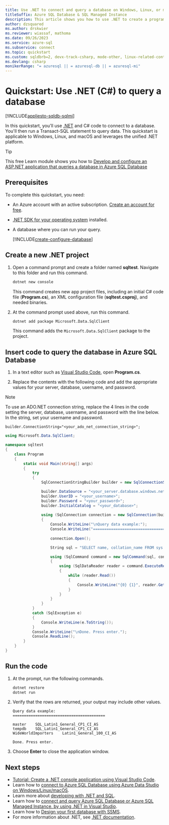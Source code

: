 ```yaml
---
title: Use .NET to connect and query a database on Windows, Linux, or macOS
titleSuffix: Azure SQL Database & SQL Managed Instance
description: This article shows you how to use .NET to create a program that connects to a database in Azure SQL Database, or Azure SQL Managed Instance, and queries it using Transact-SQL statements.
author: dzsquared
ms.author: drskwier
ms.reviewer: wiassaf, mathoma
ms.date: 09/26/2023
ms.service: azure-sql
ms.subservice: connect
ms.topic: quickstart
ms.custom: sqldbrb=2, devx-track-csharp, mode-other, linux-related-content
ms.devlang: csharp
monikerRange: "= azuresql || = azuresql-db || = azuresql-mi"
---
```

# Quickstart: Use .NET (C#) to query a database

[!INCLUDE[appliesto-sqldb-sqlmi](../includes/appliesto-sqldb-sqlmi-asa.md)]

In this quickstart, you'll use [.NET](https://dotnet.microsoft.com) and C# code to connect to a database. You'll then run a Transact-SQL statement to query data. This quickstart is applicable to Windows, Linux, and macOS and leverages the unified .NET platform.

> [!TIP]
> This free Learn module shows you how to [Develop and configure an ASP.NET application that queries a database in Azure SQL Database](/training/modules/develop-app-that-queries-azure-sql/)

## Prerequisites

To complete this quickstart, you need:

- An Azure account with an active subscription. [Create an account for free](https://azure.microsoft.com/free/?ref=microsoft.com&utm_source=microsoft.com&utm_medium=docs&utm_campaign=visualstudio).
- [.NET SDK for your operating system](https://dotnet.microsoft.com/download) installed.
- A database where you can run your query.

  [!INCLUDE[create-configure-database](../includes/create-configure-database.md)]
  
## Create a new .NET project

1. Open a command prompt and create a folder named **sqltest**. Navigate to this folder and run this command.

    ```bash
    dotnet new console
    ```

    This command creates new app project files, including an initial C# code file (**Program.cs**), an XML configuration file (**sqltest.csproj**), and needed binaries.

2. At the command prompt used above, run this command.

    ```bash
    dotnet add package Microsoft.Data.SqlClient
    ```

    This command adds the `Microsoft.Data.SqlClient` package to the project.

## Insert code to query the database in Azure SQL Database

1. In a text editor such as [Visual Studio Code](https://code.visualstudio.com/), open **Program.cs**.

2. Replace the contents with the following code and add the appropriate values for your server, database, username, and password.

> [!NOTE]
> To use an ADO.NET connection string, replace the 4 lines in the code
> setting the server, database, username, and password with the line below. In
> the string, set your username and password.
>
> `builder.ConnectionString="<your_ado_net_connection_string>";`

```csharp
using Microsoft.Data.SqlClient;

namespace sqltest
{
    class Program
    {
        static void Main(string[] args)
        {
            try 
            { 
                SqlConnectionStringBuilder builder = new SqlConnectionStringBuilder();

                builder.DataSource = "<your_server.database.windows.net>"; 
                builder.UserID = "<your_username>";            
                builder.Password = "<your_password>";     
                builder.InitialCatalog = "<your_database>";
         
                using (SqlConnection connection = new SqlConnection(builder.ConnectionString))
                {
                    Console.WriteLine("\nQuery data example:");
                    Console.WriteLine("=========================================\n");
                    
                    connection.Open();       

                    String sql = "SELECT name, collation_name FROM sys.databases";

                    using (SqlCommand command = new SqlCommand(sql, connection))
                    {
                        using (SqlDataReader reader = command.ExecuteReader())
                        {
                            while (reader.Read())
                            {
                                Console.WriteLine("{0} {1}", reader.GetString(0), reader.GetString(1));
                            }
                        }
                    }                    
                }
            }
            catch (SqlException e)
            {
                Console.WriteLine(e.ToString());
            }
            Console.WriteLine("\nDone. Press enter.");
            Console.ReadLine(); 
        }
    }
}
```

## Run the code

1. At the prompt, run the following commands.

   ```bash
   dotnet restore
   dotnet run
   ```

2. Verify that the rows are returned, your output may include other values.

   ```output
   Query data example:
   =========================================

   master    SQL_Latin1_General_CP1_CI_AS
   tempdb    SQL_Latin1_General_CP1_CI_AS
   WideWorldImporters    Latin1_General_100_CI_AS

   Done. Press enter.
   ```

3. Choose **Enter** to close the application window.

## Next steps

- [Tutorial: Create a .NET console application using Visual Studio Code](/dotnet/core/tutorials/with-visual-studio-code).
- Learn how to [connect to Azure SQL Database using Azure Data Studio on Windows/Linux/macOS](/azure-data-studio/quickstart-sql-database).
- Learn more about [developing with .NET and SQL](/sql/connect/ado-net/sql).
- Learn how to [connect and query Azure SQL Database or Azure SQL Managed Instance, by using .NET in Visual Studio](connect-query-dotnet-visual-studio.md).
- Learn how to [Design your first database with SSMS](design-first-database-tutorial.md).
- For more information about .NET, see [.NET documentation](/dotnet/).
